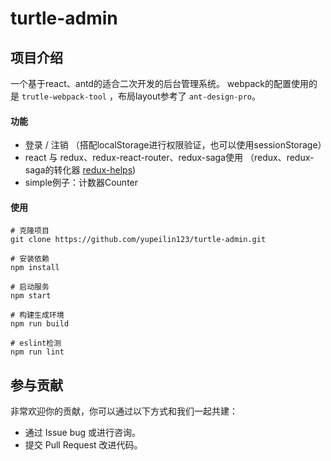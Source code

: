 # turtle-admin

## 项目介绍

一个基于react、antd的适合二次开发的后台管理系统。
webpack的配置使用的是 `trutle-webpack-tool` ，布局layout参考了 `ant-design-pro`。

#### 功能

- 登录 / 注销 （搭配localStorage进行权限验证，也可以使用sessionStorage）
- react 与 redux、redux-react-router、redux-saga使用 （redux、redux-saga的转化器 [redux-helps](https://github.com/yupeilin123/redux-helps))
- simple例子：计数器Counter

#### 使用

```
# 克隆项目
git clone https://github.com/yupeilin123/turtle-admin.git

# 安装依赖
npm install

# 启动服务
npm start

# 构建生成环境
npm run build

# eslint检测
npm run lint
```

## 参与贡献

非常欢迎你的贡献，你可以通过以下方式和我们一起共建：

- 通过 Issue bug 或进行咨询。
- 提交 Pull Request 改进代码。
